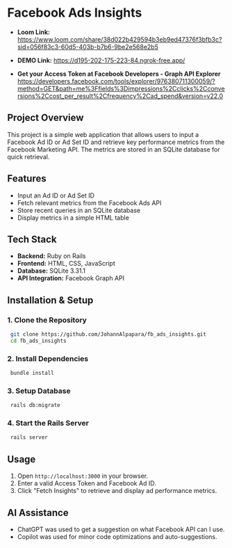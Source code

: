 # Facebook Ads Insights
- **Loom Link:** https://www.loom.com/share/38d022b429594b3eb9ed47376f3bfb3c?sid=056f83c3-60d5-403b-b7b6-9be2e568e2b5
- **DEMO Link:** https://d195-202-175-223-84.ngrok-free.app/

- **Get your Access Token at Facebook Developers - Graph API Explorer** https://developers.facebook.com/tools/explorer/976380711300059/?method=GET&path=me%3Ffields%3Dimpressions%2Cclicks%2Cconversions%2Ccost_per_result%2Cfrequency%2Cad_spend&version=v22.0

## Project Overview
This project is a simple web application that allows users to input a Facebook Ad ID or Ad Set ID and retrieve key performance metrics from the Facebook Marketing API. The metrics are stored in an SQLite database for quick retrieval.

## Features
- Input an Ad ID or Ad Set ID
- Fetch relevant metrics from the Facebook Ads API
- Store recent queries in an SQLite database
- Display metrics in a simple HTML table

## Tech Stack
- **Backend:** Ruby on Rails
- **Frontend:** HTML, CSS, JavaScript
- **Database:** SQLite 3.31.1
- **API Integration:** Facebook Graph API

## Installation & Setup

### 1. Clone the Repository
```sh
 git clone https://github.com/JohannAlpapara/fb_ads_insights.git
 cd fb_ads_insights
```

### 2. Install Dependencies
```sh
 bundle install
```

### 3. Setup Database
```sh
 rails db:migrate
```

### 4. Start the Rails Server
```sh
 rails server
```

## Usage
1. Open `http://localhost:3000` in your browser.
2. Enter a valid Access Token and Facebook Ad ID.
3. Click "Fetch Insights" to retrieve and display ad performance metrics.

## AI Assistance
- ChatGPT was used to get a suggestion on what Facebook API can I use.
- Copilot was used for minor code optimizations and auto-suggestions.
